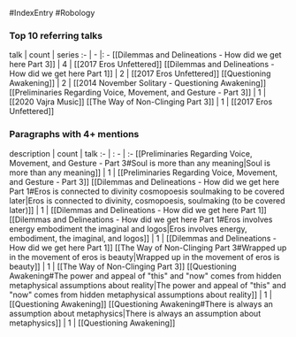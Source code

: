 #IndexEntry #Robology

### Top 10 referring talks
talk | count | series
:- | - |: -
[[Dilemmas and Delineations - How did we get here Part 3]] | 4 | [[2017 Eros Unfettered]]
[[Dilemmas and Delineations - How did we get here Part 1]] | 2 | [[2017 Eros Unfettered]]
[[Questioning Awakening]] | 2 | [[2014 November Solitary - Questioning Awakening]]
[[Preliminaries Regarding Voice, Movement, and Gesture - Part 3]] | 1 | [[2020 Vajra Music]]
[[The Way of Non-Clinging Part 3]] | 1 | [[2017 Eros Unfettered]]

### Paragraphs with 4+ mentions
description | count | talk
:- | : - | :-
[[Preliminaries Regarding Voice, Movement, and Gesture - Part 3#Soul is more than any meaning\|Soul is more than any meaning]] | 1 | [[Preliminaries Regarding Voice, Movement, and Gesture - Part 3]]
[[Dilemmas and Delineations - How did we get here Part 1#Eros is connected to divinity cosmopoesis soulmaking to be covered later\|Eros is connected to divinity, cosmopoesis, soulmaking (to be covered later)]] | 1 | [[Dilemmas and Delineations - How did we get here Part 1]]
[[Dilemmas and Delineations - How did we get here Part 1#Eros involves energy embodiment the imaginal and logos\|Eros involves energy, embodiment, the imaginal, and logos]] | 1 | [[Dilemmas and Delineations - How did we get here Part 1]]
[[The Way of Non-Clinging Part 3#Wrapped up in the movement of eros is beauty\|Wrapped up in the movement of eros is beauty]] | 1 | [[The Way of Non-Clinging Part 3]]
[[Questioning Awakening#The power and appeal of "this" and "now" comes from hidden metaphysical assumptions about reality\|The power and appeal of "this" and "now" comes from hidden metaphysical assumptions about reality]] | 1 | [[Questioning Awakening]]
[[Questioning Awakening#There is always an assumption about metaphysics\|There is always an assumption about metaphysics]] | 1 | [[Questioning Awakening]]

